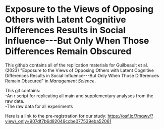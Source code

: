 # Exposure to the Views of Opposing Others with Latent Cognitive Differences Results in Social Influence---But Only When Those Differences Remain Obscured
This github contains all of the replication materials for Guilbeault et al. (2023) "Exposure to the Views of Opposing Others with Latent Cognitive Differences Results in Social Influence---But Only When Those Differences Remain Obscured" in _Management Science_.

This git contains:<br>
-An r script for replicating all main and supplementary analyses from the raw data.<br>
-The raw data for all experiments<br>

Here is a link to the pre-registration for our study: https://osf.io/7mqwv/?view\_only=907df7b6d82046ccbe077539eba52061
